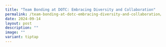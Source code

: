 ```yaml
---
title: "Team Bonding at DOTC: Embracing Diversity and Collaboration"
permalink: /team-bonding-at-dotc-embracing-diversity-and-collaboration/
date: 2024-09-14
layout: post
description: ""
image: ""
variant: tiptap
---
```

